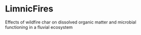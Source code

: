 # LimnicFires
Effects of wildfire char on dissolved organic matter and  microbial functioning in a fluvial ecosystem
